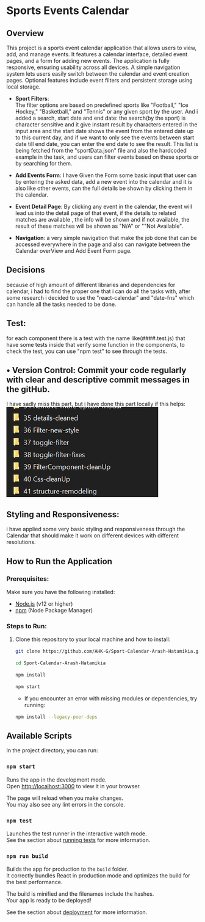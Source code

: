 # Sports Events Calendar

## Overview

This project is a sports event calendar application that allows users to view, add, and manage events. It features a calendar interface, detailed event pages, and a form for adding new events. The application is fully responsive, ensuring usability across all devices. A simple navigation system lets users easily switch between the calendar and event creation pages. Optional features include event filters and persistent storage using local storage.

- **Sport Filters**:  
  The filter options are based on predefined sports like "Football," "Ice Hockey," "Basketball," and "Tennis" or any given sport by the user. And i added a search, start date and end date: the search(by the sport) is character sensitive and it give instant result by characters entered in the input area and the start date shows the event from the entered date up to this current day, and if we want to only see the events between start date till end date, you can enter the end date to see the result. This list is being fetched from the "sportData.json" file and also the hardcoded example in the task, and users can filter events based on these sports or by searching for them.

- **Add Events Form**:
  I have Given the Form some basic input that user can by entering the asked data, add a new event into the calendar and it is also like other events, can the full details be shown by clicking them in the calendar.

- **Event Detail Page**:
  By clicking any event in the calendar, the event will lead us into the detail page of that event, if the details to related matches are available , the info will be shown and if not available, the result of these matches will be shown as "N/A" or ""Not Available".

- **Navigation**:
  a very simple navigation that make the job done that can be accessed everywhere in the page and also can navigate between the Calendar overView and Add Event Form page.

## Decisions

because of high amount of different libraries and dependencies for calendar, i had to find the proper one that i can do all the tasks with, after some research i decided to use the "react-calendar" and "date-fns" which can handle all the tasks needed to be done.

## Test:

for each component there is a test with the name like(####.test.js) that have some tests inside that verify some function in the components, to check the test, you can use "npm test" to see through the tests.

## • Version Control: Commit your code regularly with clear and descriptive commit messages in the gitHub.

I have sadly miss this part, but i have done this part locally if this helps:
![alt text](src/assets/Error.PNG)

## Styling and Responsiveness:

i have applied some very basic styling and responsiveness through the Calendar that should make it work on different devices with different resolutions.

## How to Run the Application

### Prerequisites:

Make sure you have the following installed:

- [Node.js](https://nodejs.org/) (v12 or higher)
- [npm](https://www.npmjs.com/) (Node Package Manager)

### Steps to Run:

1. Clone this repository to your local machine and how to install:

   ```bash
   git clone https://github.com/AHK-G/Sport-Calendar-Arash-Hatamikia.git
   ```

   ```bash
   cd Sport-Calendar-Arash-Hatamikia
   ```

   ```bash
   npm install
   ```

   ```bash
   npm start
   ```

   - If you encounter an error with missing modules or dependencies, try running:

   ```bash
   npm install --legacy-peer-deps
   ```

## Available Scripts

In the project directory, you can run:

### `npm start`

Runs the app in the development mode.\
Open [http://localhost:3000](http://localhost:3000) to view it in your browser.

The page will reload when you make changes.\
You may also see any lint errors in the console.

### `npm test`

Launches the test runner in the interactive watch mode.\
See the section about [running tests](https://facebook.github.io/create-react-app/docs/running-tests) for more information.

### `npm run build`

Builds the app for production to the `build` folder.\
It correctly bundles React in production mode and optimizes the build for the best performance.

The build is minified and the filenames include the hashes.\
Your app is ready to be deployed!

See the section about [deployment](https://facebook.github.io/create-react-app/docs/deployment) for more information.

```

```

